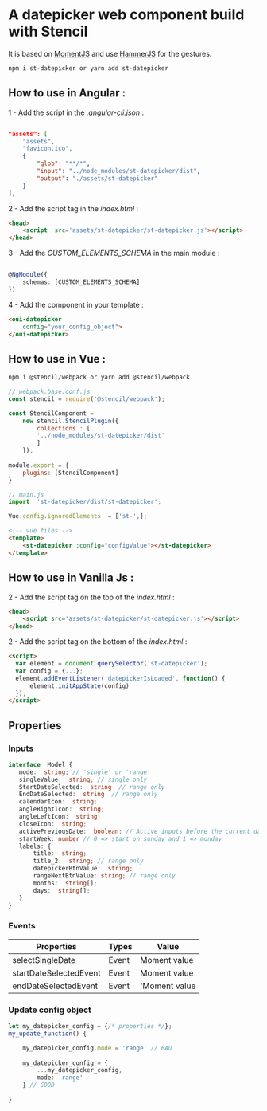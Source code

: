 
# A datepicker web component build with Stencil

It is based on [MomentJS](https://momentjs.com/docs/) and use [HammerJS](https://hammerjs.github.io/) for the gestures.

```bash
npm i st-datepicker or yarn add st-datepicker
```

  
## How to use in Angular :

  

1 - Add the script in the *.angular-cli.json* :

```json

"assets": [
	"assets",
	"favicon.ico",
	{
		"glob": "**/*",
		"input": "../node_modules/st-datepicker/dist",
		"output": "./assets/st-datepicker"
	}
],
```

2 - Add the script tag in the *index.html* :

```html
<head>
	<script  src='assets/st-datepicker/st-datepicker.js'></script>
</head>
```

3 - Add the *CUSTOM_ELEMENTS_SCHEMA* in the main module :

```typescript

@NgModule({
	schemas: [CUSTOM_ELEMENTS_SCHEMA]
})

```

4 - Add the component in your template :

```html
<oui-datepicker
	config="your_config_object">
</oui-datepicker>
```

## How to use in Vue :

```bash
npm i @stencil/webpack or yarn add @stencil/webpack
```
```javascript
// webpack.base.conf.js
const stencil = require('@stencil/webpack');

const StencilComponent =
	new stencil.StencilPlugin({
		collections : [
		'../node_modules/st-datepicker/dist'
		]
	});
	
module.export = {
	plugins: [StencilComponent]
}
```
```javascript
// main.js
import  'st-datepicker/dist/st-datepicker';

Vue.config.ignoredElements  = ['st-',];
```

```html
<!-- vue files -->
<template>
	<st-datepicker :config="configValue"></st-datepicker>
</template>
```
## How to use in Vanilla Js :

  2 - Add the script tag on the top of the *index.html* :

```html
<head>
	<script src='assets/st-datepicker/st-datepicker.js'></script>
</head>
```
  2 - Add the script tag on the bottom of the *index.html* :
  
  ```html
<script>
	var element = document.querySelector('st-datepicker');
	var config = {...};
	element.addEventListener('datepickerIsLoaded', function() {
		element.initAppState(config)
	});
</script>
```

## Properties

### Inputs

 ```typescript
interface  Model {
	mode:  string; // 'single' or 'range'
	singleValue:  string; // single only
	StartDateSelected:  string  // range only
	EndDateSelected:  string  // range only
	calendarIcon:  string;
	angleRightIcon:  string;
	angleLeftIcon:  string;
	closeIcon:  string;
	activePreviousDate:  boolean; // Active inputs before the current date
	startWeek: number // 0 => start on sunday and 1 => monday
	labels: {
		title:  string;
		title_2:  string; // range only
		datepickerBtnValue:  string;
		rangeNextBtnValue: string; // range only
		months:  string[];
		days:  string[];
	}
}
 ```

### Events

| Properties | Types | Value |
|--|--|--|
| selectSingleDate | Event | Moment value |
| startDateSelectedEvent | Event | Moment value |
| endDateSelectedEvent | Event | 'Moment value |

### Update config object

```typescript
let my_datepicker_config = {/* properties */};
my_update_function() {

	my_datepicker_config.mode = 'range' // BAD
	
	my_datepicker_config = {
		...my_datepicker_config,
		mode: 'range'
	} // GOOD
	
}

```